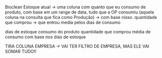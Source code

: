 Bioclean
Estoque atual → uma coluna com quanto que eu consumo de produto, com base em um range de data, tudo que a OP consumiu (aquela coluna na consulta que fica como Produção) → com base nisso.
quantidade que comprou → que entrou
media pelos dias de consumo

dias de estoque
consumo do produto
quantidade que comprou
média de consumo com base nos dias de estoque

TIRA COLUNA EMPRESA → VAI TER FILTRO DE EMPRESA, MAS ELE VAI SOMAR TUDO!!



